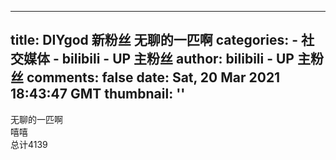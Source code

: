 
---
title: DIYgod 新粉丝 无聊的一匹啊
categories: 
    - 社交媒体
    - bilibili - UP 主粉丝
author: bilibili - UP 主粉丝
comments: false
date: Sat, 20 Mar 2021 18:43:47 GMT
thumbnail: ''
---

<div>   
无聊的一匹啊<br>嘻嘻<br>总计4139  
</div>
            